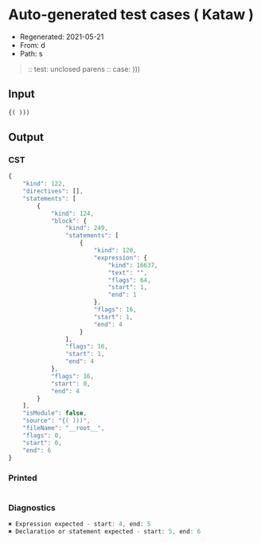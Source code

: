 # Auto-generated test cases ( Kataw )
- Regenerated: 2021-05-21
- From: d
- Path: s
> :: test: unclosed parens
> :: case: )))
## Input

`````js
{( )))
`````
## Output

### CST

```javascript
{
    "kind": 122,
    "directives": [],
    "statements": [
        {
            "kind": 124,
            "block": {
                "kind": 249,
                "statements": [
                    {
                        "kind": 120,
                        "expression": {
                            "kind": 16637,
                            "text": "",
                            "flags": 64,
                            "start": 1,
                            "end": 1
                        },
                        "flags": 16,
                        "start": 1,
                        "end": 4
                    }
                ],
                "flags": 16,
                "start": 1,
                "end": 4
            },
            "flags": 16,
            "start": 0,
            "end": 4
        }
    ],
    "isModule": false,
    "source": "{( )))",
    "fileName": "__root__",
    "flags": 0,
    "start": 0,
    "end": 6
}
```

### Printed

```javascript

```

### Diagnostics

```javascript
✖ Expression expected - start: 4, end: 5
✖ Declaration or statement expected - start: 5, end: 6

```

